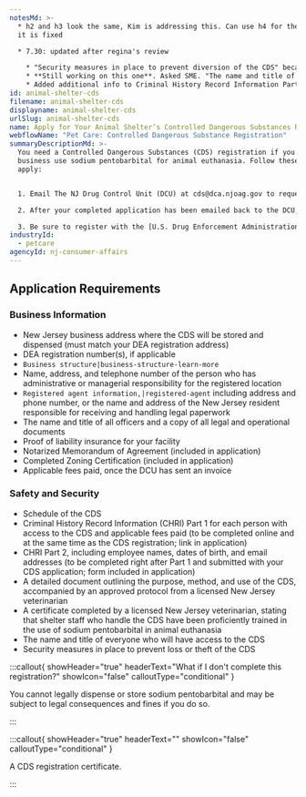 ```yaml
---
notesMd: >-
  * h2 and h3 look the same, Kim is addressing this. Can use h4 for the h3 until
  it is fixed

  * 7.30: updated after regina's review 

    * "Security measures in place to prevent diversion of the CDS" became "Security measures in place to prevent loss or theft of the CDS"
    * **Still working on this one**. Asked SME. "The name and title of all officers and a copy of the corporate or business papers" became ...
    * Added additional info to Criminal History Record Information Part 2 -- "CHRI Part 2, including employee names, dates of birth, and email addresses (to be completed right after Part 1 and submitted with your CDS application; form included in application)"
id: animal-shelter-cds
filename: animal-shelter-cds
displayname: animal-shelter-cds
urlSlug: animal-shelter-cds
name: Apply for Your Animal Shelter’s Controlled Dangerous Substances Registration
webflowName: "Pet Care: Controlled Dangerous Substance Registration"
summaryDescriptionMd: >-
  You need a Controlled Dangerous Substances (CDS) registration if you or your
  business use sodium pentobarbital for animal euthanasia. Follow these steps to
  apply:


  1. Email The NJ Drug Control Unit (DCU) at cds@dca.njoag.gov to request the Animal Shelter CDS Registration application.

  2. After your completed application has been emailed back to the DCU, they will email you an invoice to pay the fee online.

  3. Be sure to register with the [U.S. Drug Enforcement Administration (DEA)](https://www.deadiversion.usdoj.gov/online_forms_apps.html) to validate your CDS registration. You will need your CDS number for this process. Email a copy of your DEA registration to [cds@dca.njoag.gov](mailto:CDS@dca.njoag.gov) within 60 days of completing your CDS registration.
industryId:
  - petcare
agencyId: nj-consumer-affairs
---
```

## Application Requirements

### Business Information

* New Jersey business address where the CDS will be stored and dispensed (must match your DEA registration address)
* DEA registration number(s), if applicable
*  `Business structure|business-structure-learn-more` 
* Name, address, and telephone number of the person who has administrative or managerial responsibility for the registered location
*  `Registered agent information,|registered-agent` including address and phone number, or the name and address of the New Jersey resident responsible for receiving and handling legal paperwork
* The name and title of all officers and a copy of all legal and operational documents
* Proof of liability insurance for your facility 
* Notarized Memorandum of Agreement (included in application)
* Completed Zoning Certification (included in application)
* Applicable fees paid, once the DCU has sent an invoice

### Safety and Security

* Schedule of the CDS 
* Criminal History Record Information (CHRI) Part 1 for each person with access to the CDS and applicable fees paid (to be completed online and at the same time as the CDS registration; link in application) 
* CHRI Part 2, including employee names, dates of birth, and email addresses (to be completed right after Part 1 and submitted with your CDS application; form included in application)
* A detailed document outlining the purpose, method, and use of the CDS, accompanied by an approved protocol from a licensed New Jersey veterinarian
* A certificate completed by a licensed New Jersey veterinarian, stating that shelter staff who handle the CDS have been proficiently trained in the use of sodium pentobarbital in animal euthanasia
* The name and title of everyone who will have access to the CDS
* Security measures in place to prevent loss or theft of the CDS

:::callout{ showHeader="true" headerText="What if I don't complete this registration?" showIcon="false" calloutType="conditional" }

You cannot legally dispense or store sodium pentobarbital and may be subject to legal consequences and fines if you do so.

:::

:::callout{ showHeader="true" headerText="" showIcon="false" calloutType="conditional" }

A CDS registration certificate.

:::